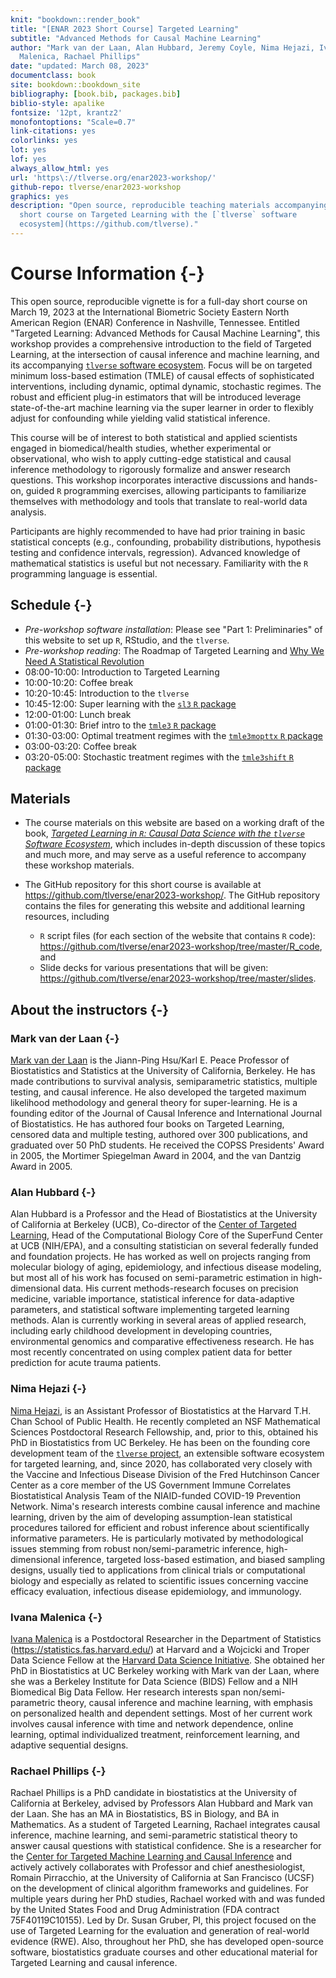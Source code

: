 ```yaml
---
knit: "bookdown::render_book"
title: "[ENAR 2023 Short Course] Targeted Learning"
subtitle: "Advanced Methods for Causal Machine Learning"
author: "Mark van der Laan, Alan Hubbard, Jeremy Coyle, Nima Hejazi, Ivana
  Malenica, Rachael Phillips"
date: "updated: March 08, 2023"
documentclass: book
site: bookdown::bookdown_site
bibliography: [book.bib, packages.bib]
biblio-style: apalike
fontsize: '12pt, krantz2'
monofontoptions: "Scale=0.7"
link-citations: yes
colorlinks: yes
lot: yes
lof: yes
always_allow_html: yes
url: 'https\://tlverse.org/enar2023-workshop/'
github-repo: tlverse/enar2023-workshop
graphics: yes
description: "Open source, reproducible teaching materials accompanying a
  short course on Targeted Learning with the [`tlverse` software
  ecosystem](https://github.com/tlverse)."
---
```


# Course Information {-}

This open source, reproducible vignette is for a full-day short course on March 
19, 2023 at the International Biometric Society Eastern North American Region 
(ENAR) Conference in Nashville, Tennessee. Entitled "Targeted Learning: 
Advanced Methods for Causal Machine Learning", this workshop provides a 
comprehensive introduction to the field of Targeted Learning, at the 
intersection of causal inference and machine learning, and its accompanying 
[`tlverse` software ecosystem](https://github.com/tlverse). Focus will be on 
targeted minimum loss-based estimation (TMLE) of causal effects of 
sophisticated interventions, including dynamic, optimal dynamic, 
stochastic regimes. The robust and efficient plug-in estimators that will be 
introduced leverage state-of-the-art machine learning via the super learner in 
order to flexibly adjust for confounding while yielding valid statistical 
inference. 

This course will be of interest to both statistical and applied scientists 
engaged in biomedical/health studies, whether experimental or observational, 
who wish to apply cutting-edge statistical and causal inference methodology to 
rigorously formalize and answer research questions. This workshop incorporates 
interactive discussions and hands-on, guided `R` programming exercises, allowing 
participants to familiarize themselves with methodology and tools that 
translate to real-world data analysis.

Participants are highly recommended to have had prior training in basic 
statistical concepts (e.g., confounding, probability distributions, hypothesis 
testing and confidence intervals, regression). Advanced knowledge of 
mathematical statistics is useful but not necessary. Familiarity with the `R` 
programming language is essential.

## Schedule {-}

* _Pre-workshop software installation_: Please see "Part 1: Preliminaries" of 
  this website to set up `R`, RStudio, and the `tlverse`.
* _Pre-workshop reading_: The Roadmap of Targeted Learning and [Why We 
  Need A Statistical Revolution](https://senseaboutscienceusa.org/super-learning-and-the-revolution-in-knowledge/)
* 08:00-10:00: Introduction to Targeted Learning
* 10:00-10:20: Coffee break
* 10:20-10:45: Introduction to the `tlverse`
* 10:45-12:00: Super learning with the [`sl3` `R` 
  package](https://github.com/tlverse/sl3)
* 12:00-01:00: Lunch break
* 01:00-01:30: Brief intro to the [`tmle3` `R`
  package](https://github.com/tlverse/tmle3) 
* 01:30-03:00: Optimal treatment regimes with the [`tmle3mopttx` `R`
  package](https://github.com/tlverse/tmle3mopttx)
* 03:00-03:20: Coffee break
* 03:20-05:00: Stochastic treatment regimes with the [`tmle3shift` `R`
  package](https://github.com/tlverse/tmle3shift)

## Materials

* The course materials on this website are based on a working draft of the book, 
  [*Targeted Learning in `R`: Causal Data Science with the `tlverse` Software Ecosystem*](https://tlverse.org/tlverse-handbook/), which includes in-depth 
  discussion of these topics and much more, and may serve as a useful reference 
  to accompany these workshop materials.
* The GitHub repository for this short course is available at 
  https://github.com/tlverse/enar2023-workshop/. The GitHub repository 
  contains the files for generating this website and additional learning 
  resources, including

    * `R` script files (for each section of the website that contains `R` code): 
      https://github.com/tlverse/enar2023-workshop/tree/master/R_code, and
    * Slide decks for various presentations that will be given: 
      https://github.com/tlverse/enar2023-workshop/tree/master/slides. 

## About the instructors {-}

### Mark van der Laan {-}

[Mark van der Laan](https://vanderlaan-lab.org) is the Jiann-Ping Hsu/Karl E. 
Peace Professor of Biostatistics and Statistics at the University of California,
Berkeley. He has made contributions to survival analysis, semiparametric 
statistics, multiple testing, and causal inference. He also developed the 
targeted maximum likelihood methodology and general theory for super-learning. 
He is a founding editor of the Journal of Causal Inference and International 
Journal of Biostatistics. He has authored four books on Targeted Learning, 
censored data and multiple testing, authored over 300 publications, and 
graduated over 50 PhD students. He received the COPSS Presidents' Award in 2005, 
the Mortimer Spiegelman Award in 2004, and the van Dantzig Award in 2005.

### Alan Hubbard {-}

Alan Hubbard is a Professor and the Head of Biostatistics at the University of 
California at Berkeley (UCB), Co-director of the [Center of Targeted 
Learning](https://ctml.berkeley.edu), Head of the Computational Biology 
Core of the SuperFund Center at UCB (NIH/EPA), and a consulting 
statistician on several federally funded and foundation projects. He has worked 
as well on projects ranging from molecular biology of aging, epidemiology, and 
infectious disease modeling, but most all of his work has focused on 
semi-parametric estimation in high-dimensional data. His current 
methods-research focuses on precision medicine, variable importance, 
statistical inference for data-adaptive parameters, and statistical software 
implementing targeted learning methods. Alan is currently working in several 
areas of applied research, including early childhood development in developing 
countries, environmental genomics and comparative effectiveness research. He has 
most recently concentrated on using complex patient data for better prediction 
for acute trauma patients.

### Nima Hejazi {-}

[Nima Hejazi](https://nimahejazi.org), is an Assistant Professor of 
Biostatistics at the Harvard T.H. Chan School of Public Health. He recently 
completed an NSF Mathematical Sciences Postdoctoral Research Fellowship, and, 
prior to this, obtained his PhD in Biostatistics from UC Berkeley. He has been 
on the founding core development team of the [`tlverse` 
project](https://github.com/tlverse), an extensible software ecosystem for 
targeted learning, and, since 2020, has collaborated very closely with the 
Vaccine and Infectious Disease Division of the Fred Hutchinson Cancer Center as 
a core member of the US Government Immune Correlates Biostatistical Analysis 
Team of the NIAID-funded COVID-19 Prevention Network. Nima's research interests 
combine causal inference and machine learning, driven by the aim of developing 
assumption-lean statistical procedures tailored for efficient and robust 
inference about scientifically informative parameters. He is particularly 
motivated by methodological issues stemming from robust non/semi-parametric 
inference, high-dimensional inference, targeted loss-based estimation, and 
biased sampling designs, usually tied to applications from clinical trials or 
computational biology and especially as related to scientific issues concerning 
vaccine efficacy evaluation, infectious disease epidemiology, and immunology.

### Ivana Malenica {-}

[Ivana Malenica](https://imalenica.github.io/) is a Postdoctoral Researcher in 
the Department of Statistics (https://statistics.fas.harvard.edu/) at Harvard 
and a Wojcicki and Troper Data Science Fellow at the [Harvard Data Science 
Initiative](https://datascience.harvard.edu/). She obtained her PhD in 
Biostatistics at UC Berkeley working with Mark van der Laan, where she was a 
Berkeley Institute for Data Science (BIDS) Fellow and a NIH Biomedical Big 
Data Fellow. Her research interests span non/semi-parametric theory, causal 
inference and machine learning, with emphasis on personalized health and 
dependent settings. Most of her current work involves causal inference with 
time and network dependence, online learning, optimal individualized treatment, 
reinforcement learning, and adaptive sequential designs.

### Rachael Phillips {-}

Rachael Phillips is a PhD candidate in biostatistics at the University of 
California at Berkeley, advised by Professors Alan Hubbard and Mark van der Laan. 
She has an MA in Biostatistics, BS in Biology, and BA in Mathematics. As a 
student of Targeted Learning, Rachael integrates causal inference, machine 
learning, and semi-parametric statistical theory to answer causal questions with 
statistical confidence. She is a researcher for the [Center for Targeted 
Machine Learning and Causal Inference](https://ctml.berkeley.edu) and actively 
actively collaborates with Professor and chief anesthesiologist, Romain 
Pirracchio, at the University of California at San Francisco (UCSF) on the 
development of clinical algorithm frameworks and guidelines. For multiple years 
during her PhD studies, Rachael worked with and was funded by the United States 
Food and Drug Administration (FDA contract 75F40119C10155). Led by Dr. Susan 
Gruber, PI, this project focused on the use of Targeted Learning for the 
evaluation and generation of real-world evidence (RWE). Also, throughout her 
PhD, she has developed open-source software, biostatistics graduate courses 
and other educational material for Targeted Learning and causal inference. 
